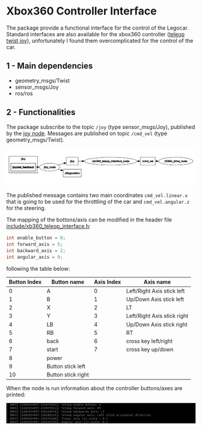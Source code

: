 # **Xbox360 Controller Interface**

The package provide a functional interface for the control of the Legocar. Standard interfaces are also available for the xbox360 controller ([teleop twist joy](http://wiki.ros.org/teleop_twist_joy)), unfortunately I found them overcomplicated for the control of the car.

## **1 - Main dependencies**

* geometry_msgs/Twist
* sensor_msgs/Joy
* ros/ros

## **2 - Functionalities**

The package subscribe to the topic `/joy` (type sensor_msgs/Joy), published by the [joy node](http://wiki.ros.org/joy). Messages are published on topic `/cmd_vel` (type geometry_msgs/Twist).

<img src="../pics/screen_rqtgraph.png" alt="screen">

The published message contains two main coordinates `cmd_vel.linear.x` that is going to be used for the throttling of the car and `cmd_vel.angular.z` for the steering.

The mapping of the bottons/axis can be modified in the header file [include/xb360_teleop_interface.h](include/xb360_teleop_interface.h): 

```` C++
int enable_button = 0;
int forward_axis = 5;
int backward_axis = 2;
int angular_axis = 0;
````

following the table below: 

| Button Index | Button name | Axis Index | Axis name    |
|--------------|---------------------------|------------|-----------------------------|
|  0           | A                         |  0         | Left/Right Axis stick left  |
|  1           | B                         |  1         | Up/Down Axis stick left     |
|  2           | X                         |  2         | LT                          |
|  3           | Y                         |  3         | Left/Right Axis stick right |
|  4           | LB                        |  4         | Up/Down Axis stick right    |
|  5           | RB                        |  5         | RT                          |
|  6           | back                      |  6         | cross key left/right        |
|  7           | start                     |  7         | cross key up/down           |
|  8           | power                     |            |                             |
|  9           | Button stick left         |            |                             |
|  10          | Button stick right        |            |                             |

When the node is run information about the controller buttons/axes are printed:

<img src="../pics/xb360_out.png" alt="screen" width="800">